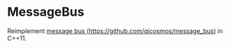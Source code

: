 # MessageBus

Reimplement [message bus (https://github.com/qicosmos/message_bus)](https://github.com/qicosmos/message_bus) in C++11.